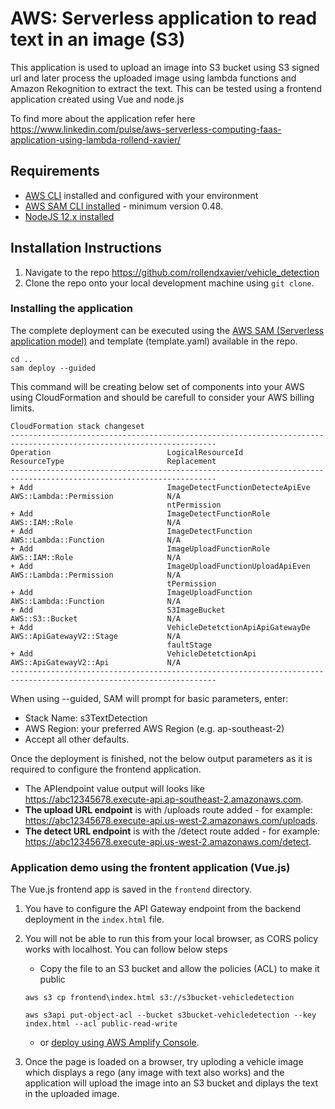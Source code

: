 # AWS: Serverless application to read text in an image (S3)

This application is used to upload an image into S3 bucket using S3 signed url and later process the uploaded image using lambda functions and Amazon Rekognition to extract the text. This can be tested using a frontend application created using Vue and node.js

To find more about the application refer here https://www.linkedin.com/pulse/aws-serverless-computing-faas-application-using-lambda-rollend-xavier/

## Requirements

* [AWS CLI](https://aws.amazon.com/cli/) installed and configured with your environment
* [AWS SAM CLI installed](https://docs.aws.amazon.com/serverless-application-model/latest/developerguide/serverless-sam-cli-install.html) - minimum version 0.48.
* [NodeJS 12.x installed](https://nodejs.org/en/download/)

## Installation Instructions

1. Navigate to the repo https://github.com/rollendxavier/vehicle_detection 
2. Clone the repo onto your local development machine using `git clone`.

### Installing the application

The complete deployment can be executed using the [AWS SAM (Serverless application model)](https://aws.amazon.com/serverless/sam/) and template (template.yaml) available in the repo.

```
cd .. 
sam deploy --guided
```
This command will be creating below set of components into your AWS using CloudFormation and should be carefull to consider your AWS billing limits.
```
CloudFormation stack changeset
--------------------------------------------------------------------------------------------------------------------
Operation                          LogicalResourceId                  ResourceType                       Replacement
--------------------------------------------------------------------------------------------------------------------
+ Add                              ImageDetectFunctionDetecteApiEve   AWS::Lambda::Permission            N/A
                                   ntPermission
+ Add                              ImageDetectFunctionRole            AWS::IAM::Role                     N/A
+ Add                              ImageDetectFunction                AWS::Lambda::Function              N/A
+ Add                              ImageUploadFunctionRole            AWS::IAM::Role                     N/A
+ Add                              ImageUploadFunctionUploadApiEven   AWS::Lambda::Permission            N/A
                                   tPermission
+ Add                              ImageUploadFunction                AWS::Lambda::Function              N/A
+ Add                              S3ImageBucket                      AWS::S3::Bucket                    N/A
+ Add                              VehicleDetetctionApiApiGatewayDe   AWS::ApiGatewayV2::Stage           N/A
                                   faultStage
+ Add                              VehicleDetetctionApi               AWS::ApiGatewayV2::Api             N/A
--------------------------------------------------------------------------------------------------------------------

```
When using --guided, SAM will prompt for basic parameters, enter:
- Stack Name: s3TextDetection
- AWS Region: your preferred AWS Region (e.g. ap-southeast-2)
- Accept all other defaults.

Once the deployment is finished, not the below output parameters as it is required to configure the frontend application.

- The APIendpoint value output will looks like https://abc12345678.execute-api.ap-southeast-2.amazonaws.com.
- **The upload URL endpoint** is with /uploads route added - for example: https://abc12345678.execute-api.us-west-2.amazonaws.com/uploads.
- **The detect URL endpoint** is with the /detect route added - for example: https://abc12345678.execute-api.us-west-2.amazonaws.com/detect.

### Application demo using the frontent application (Vue.js)

The Vue.js frontend app is saved in the `frontend` directory. 

1. You have to configure the API Gateway endpoint from the backend deployment in the `index.html` file.

2. You will not be able to run this from your local browser, as CORS policy works with localhost. You can follow below steps 
    - Copy the file to an S3 bucket and allow the policies (ACL) to make it public
    ```
    aws s3 cp frontend\index.html s3://s3bucket-vehicledetection

    aws s3api put-object-acl --bucket s3bucket-vehicledetection --key index.html --acl public-read-write

    ```
    - or [deploy using AWS Amplify Console](https://aws.amazon.com/amplify/console/).

3. Once the page is loaded on a browser, try uploding a vehicle image which displays a rego (any image with text also works) and the application will upload the image into an S3 bucket and diplays the text in the uploaded image.